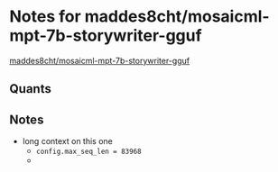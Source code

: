 # Notes for maddes8cht/mosaicml-mpt-7b-storywriter-gguf
[maddes8cht/mosaicml-mpt-7b-storywriter-gguf](https://huggingface.co/maddes8cht/mosaicml-mpt-7b-storywriter-gguf)

## Quants
<quants go here>

## Notes
- long context on this one
  - `config.max_seq_len = 83968`
  - 
